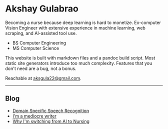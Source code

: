 # Akshay Gulabrao

Becoming a nurse because deep learning is hard to monetize. Ex-computer Vision Engineer with extensive experience in machine learning, web scraping, and AI-assisted tool use.

- BS Computer Engineering  
- MS Computer Science  

This website is built with markdown files and a pandoc build script. Most static site generators introduce too much complexity. Features that you don't need are a bug, not a bonus.

Reachable at [aksgula22@gmail.com](mailto:aksgula22@gmail.com).

---

## Blog
- [Domain Specific Speech Recognition](./voice_fake.html)
- [I'm a mediocre writer](./identity.html)
- [Why I'm switching from AI to Nursing](./nursing.html)
